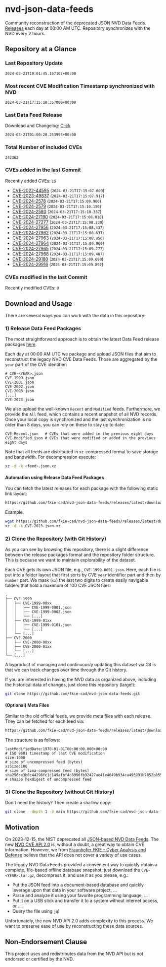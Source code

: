 # nvd-json-data-feeds

Community reconstruction of the deprecated JSON NVD Data Feeds. 
[Releases](https://github.com/fkie-cad/nvd-json-data-feeds/releases/latest) each day at 00:00 AM UTC.
Repository synchronizes with the NVD every 2 hours.

## Repository at a Glance

### Last Repository Update

```plain
2024-03-21T19:01:45.167107+00:00
```

### Most recent CVE Modification Timestamp synchronized with NVD

```plain
2024-03-21T17:15:10.357000+00:00
```

### Last Data Feed Release

Download and Changelog: [Click](https://github.com/fkie-cad/nvd-json-data-feeds/releases/latest)

```plain
2024-03-21T01:00:20.253993+00:00
```

### Total Number of included CVEs

```plain
242362
```

### CVEs added in the last Commit

Recently added CVEs: `15`

* [CVE-2022-44595](CVE-2022/CVE-2022-445xx/CVE-2022-44595.json) (`2024-03-21T17:15:07.600`)
* [CVE-2023-49837](CVE-2023/CVE-2023-498xx/CVE-2023-49837.json) (`2024-03-21T17:15:07.917`)
* [CVE-2024-2578](CVE-2024/CVE-2024-25xx/CVE-2024-2578.json) (`2024-03-21T17:15:09.960`)
* [CVE-2024-2579](CVE-2024/CVE-2024-25xx/CVE-2024-2579.json) (`2024-03-21T17:15:10.150`)
* [CVE-2024-2580](CVE-2024/CVE-2024-25xx/CVE-2024-2580.json) (`2024-03-21T17:15:10.357`)
* [CVE-2024-27190](CVE-2024/CVE-2024-271xx/CVE-2024-27190.json) (`2024-03-21T17:15:08.010`)
* [CVE-2024-27277](CVE-2024/CVE-2024-272xx/CVE-2024-27277.json) (`2024-03-21T17:15:08.230`)
* [CVE-2024-27956](CVE-2024/CVE-2024-279xx/CVE-2024-27956.json) (`2024-03-21T17:15:08.437`)
* [CVE-2024-27962](CVE-2024/CVE-2024-279xx/CVE-2024-27962.json) (`2024-03-21T17:15:08.637`)
* [CVE-2024-27963](CVE-2024/CVE-2024-279xx/CVE-2024-27963.json) (`2024-03-21T17:15:08.850`)
* [CVE-2024-27964](CVE-2024/CVE-2024-279xx/CVE-2024-27964.json) (`2024-03-21T17:15:09.060`)
* [CVE-2024-27965](CVE-2024/CVE-2024-279xx/CVE-2024-27965.json) (`2024-03-21T17:15:09.277`)
* [CVE-2024-27968](CVE-2024/CVE-2024-279xx/CVE-2024-27968.json) (`2024-03-21T17:15:09.487`)
* [CVE-2024-29180](CVE-2024/CVE-2024-291xx/CVE-2024-29180.json) (`2024-03-21T17:15:09.690`)
* [CVE-2024-29916](CVE-2024/CVE-2024-299xx/CVE-2024-29916.json) (`2024-03-21T17:15:09.897`)


### CVEs modified in the last Commit

Recently modified CVEs: `0`



## Download and Usage

There are several ways you can work with the data in this repository:

### 1) Release Data Feed Packages

The most straightforward approach is to obtain the latest Data Feed release packages [here](https://github.com/fkie-cad/nvd-json-data-feeds/releases/latest).

Each day at 00:00 AM UTC we package and upload JSON files that aim to reconstruct the legacy NVD CVE Data Feeds.
Those are aggregated by the `year` part of the CVE identifier:

```
# CVE-<YEAR>.json
CVE-1999.json
CVE-2001.json
CVE-2002.json
CVE-2003.json
[...]
CVE-2023.json
```

We also upload the well-known `Recent` and `Modified` feeds.
Furthermore, we provide the `All` feed, which contains a recent snapshot of all NVD records.
Once your local copy is synchronized and the last synchronization is no older than 8 days, you can rely on these to stay up to date:

```plain
CVE-Recent.json   # CVEs that were added in the previous eight days
CVE-Modified.json # CVEs that were modified or added in the previous eight days
```

Note that all feeds are distributed in `xz`-compressed format to save storage and bandwidth.
For decompression execute:

```sh
xz -d -k <feed>.json.xz
```


#### Automation using Release Data Feed Packages

You can fetch the latest releases for each package with the following static link layout:

```sh
https://github.com/fkie-cad/nvd-json-data-feeds/releases/latest/download/CVE-<YEAR>.json.xz
```

Example:

```sh
wget https://github.com/fkie-cad/nvd-json-data-feeds/releases/latest/download/CVE-2023.json.xz
xz -d -k CVE-2023.json.xz
```



### 2) Clone the Repository (with Git History)

As you can see by browsing this repository, there is a slight difference between the release packages format and the repository folder structure.
This is because we want to maintain explorability of the dataset.

Each CVE gets its own JSON file, e.g., `CVE-1999-0001.json`.
Here, each file is put into a folder layout that first sorts by CVE `year` identifier part and then by `number` part.
We mask (`xx`) the last two digits to create easily navigable folders that hold a maximum of 100 CVE JSON files:

```plain
.
├── CVE-1999
│   ├── CVE-1999-00xx
│   │   ├── CVE-1999-0001.json
│   │   ├── CVE-1999-0002.json
│   │   └── [...]
│   ├── CVE-1999-01xx
│   │   ├── CVE-1999-0101.json
│   │   └── [...]
│   └── [...]
├── CVE-2000
│   ├── CVE-2000-00xx
│   ├── CVE-2000-01xx
│   └── [...]
└── [...]
```

A byproduct of managing and continuously updating this dataset via Git is that we can track changes over time through the Git history.

If you are interested in having the NVD data as organized above, including the historical data of changes, just clone this repository (large!):

```sh
git clone https://github.com/fkie-cad/nvd-json-data-feeds.git
```

#### (Optional) Meta Files

Similar to the old official feeds, we provide meta files with each release. They can be fetched for each feed via:

```sh
https://github.com/fkie-cad/nvd-json-data-feeds/releases/latest/download/CVE-<YEAR>.meta
```

The structure is as follows:

```plain
lastModifiedDate:1970-01-01T00:00:00.000+00:00                          # ISO 8601 timestamp of last CVE modification
size:1000                                                               # size of uncompressed feed (bytes)
xzSize:100                                                              # size of lzma-compressed feed (bytes)
sha256:e3b0c44298fc1c149afbf4c8996fb92427ae41e4649b934ca495991b7852b855 # sha256 hexdigest of uncompressed feed
```


### 3) Clone the Repository (without Git History)

Don't need the history? Then create a shallow copy:

```sh
git clone --depth 1 -b main https://github.com/fkie-cad/nvd-json-data-feeds.git
```

## Motivation

On 2023-12-15, the NIST deprecated all [JSON-based NVD Data Feeds](https://nvd.nist.gov/vuln/data-feeds#divRetirementBanner-1).
The new [NVD CVE API 2.0](https://nvd.nist.gov/developers/vulnerabilities) is, without a doubt, a great way to obtain CVE information.
However, we from [Fraunhofer FKIE - Cyber Analysis and Defense](https://www.fkie.fraunhofer.de/en/departments/cad.html) believe that the API does not cover a variety of use cases.

The legacy NVD Data Feeds provided a convenient way to quickly obtain a complete, file-based offline database snapshot; just download the `CVE-<YEAR>.tar.gz`, decompress it, and use it as you please, e.g.:

* Put the JSON feed into a document-based database and quickly leverage upon that data in your software project, ...
* Parse and analyze it using your favorite programming language, ...
* Put it on a USB stick and transfer it to a system without internet access, or ...
* Query the file using `jq`!

Unfortunately, the new NVD API 2.0 adds complexity to this process.
We want to preserve ease of use by reconstructing these data sources.

## Non-Endorsement Clause

This project uses and redistributes data from the NVD API but is not endorsed or certified by the NVD.